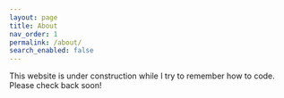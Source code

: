 ```yaml
---
layout: page
title: About
nav_order: 1
permalink: /about/
search_enabled: false
---
```


This website is under construction while I try to remember how to code. Please check back soon!
